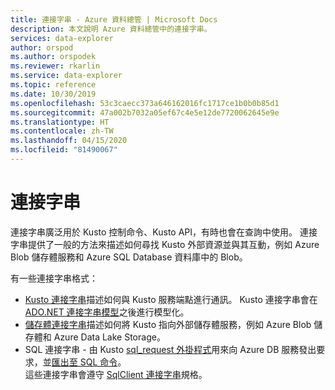 ```yaml
---
title: 連接字串 - Azure 資料總管 | Microsoft Docs
description: 本文說明 Azure 資料總管中的連接字串。
services: data-explorer
author: orspod
ms.author: orspodek
ms.reviewer: rkarlin
ms.service: data-explorer
ms.topic: reference
ms.date: 10/30/2019
ms.openlocfilehash: 53c3caecc373a646162016fc1717ce1b0b0b85d1
ms.sourcegitcommit: 47a002b7032a05ef67c4e5e12de7720062645e9e
ms.translationtype: HT
ms.contentlocale: zh-TW
ms.lasthandoff: 04/15/2020
ms.locfileid: "81490067"
---
```

# <a name="connection-strings"></a>連接字串

連接字串廣泛用於 Kusto 控制命令、Kusto API，有時也會在查詢中使用。
連接字串提供了一般的方法來描述如何尋找 Kusto 外部資源並與其互動，例如 Azure Blob 儲存體服務和 Azure SQL Database 資料庫中的 Blob。

有一些連接字串格式：

* [Kusto 連接字串](./kusto.md)描述如何與 Kusto 服務端點進行通訊。
  Kusto 連接字串會在 [ADO.NET 連接字串模型](https://docs.microsoft.com/dotnet/framework/data/adonet/connection-string-syntax)之後進行模型化。
* [儲存體連接字串](./storage.md)描述如何將 Kusto 指向外部儲存體服務，例如 Azure Blob 儲存體和 Azure Data Lake Storage。
* SQL 連接字串 - 由 Kusto [sql_request 外掛程式](../../query/sqlrequestplugin.md)用來向 Azure DB 服務發出要求，並[匯出至 SQL 命令](../../management/data-export/export-data-to-sql.md)。  
  這些連接字串會遵守 [SqlClient 連接字串](https://docs.microsoft.com/dotnet/framework/data/adonet/connection-string-syntax#sqlclient-connection-strings)規格。
